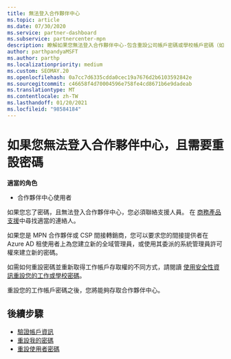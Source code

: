 ```yaml
---
title: 無法登入合作夥伴中心
ms.topic: article
ms.date: 07/30/2020
ms.service: partner-dashboard
ms.subservice: partnercenter-mpn
description: 瞭解如果您無法登入合作夥伴中心-包含重設公司帳戶密碼或學校帳戶密碼（如果您忘記的話）的資訊。
author: parthpandyaMSFT
ms.author: parthp
ms.localizationpriority: medium
ms.custom: SEOMAY.20
ms.openlocfilehash: 0a7cc7d6335cdda0cec19a7676d2b6103592842e
ms.sourcegitcommit: c46658f4d70004596e758fe4cd8671b6e9dadeab
ms.translationtype: MT
ms.contentlocale: zh-TW
ms.lasthandoff: 01/20/2021
ms.locfileid: "98584184"
---
```

# <a name="if-you-cant-sign-into-partner-center-and-need-to-reset-your-password"></a>如果您無法登入合作夥伴中心，且需要重設密碼

**適當的角色**

- 合作夥伴中心使用者

如果您忘了密碼，且無法登入合作夥伴中心，您必須聯絡支援人員。 在 [商務產品支援](/microsoft-365/admin/contact-support-for-business-products)中尋找適當的連絡人。 

如果您是 MPN 合作夥伴或 CSP 間接轉銷商，您可以要求您的間接提供者在 Azure AD 租使用者上為您建立新的全域管理員，或使用其委派的系統管理員許可權來建立新的密碼。 

如需如何重設密碼並重新取得工作帳戶存取權的不同方式，請閱讀 [使用安全性資訊重設您的工作或學校密碼](/azure/active-directory/user-help/active-directory-passwords-update-your-own-password#how-to-change-your-password)。

重設您的工作帳戶密碼之後，您將能夠存取合作夥伴中心。 

## <a name="next-steps"></a>後續步驟

- [驗證帳戶資訊](verification-responses.md)
- [重設我的密碼](reset-my-pasword.md)
- [重設使用者密碼](reset-a-user-password.md)